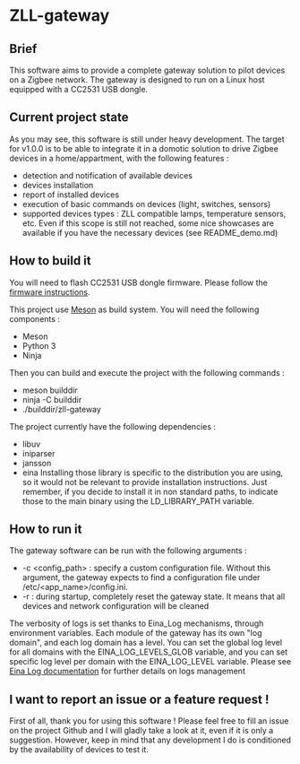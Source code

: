 # ZLL-gateway

## Brief
This software aims to provide a complete gateway solution to pilot devices on a
Zigbee network. The gateway is designed to run on a Linux host equipped with a
CC2531 USB dongle.

## Current project state
As you may see, this software is still under heavy development. The target for v1.0.0 is to be able to integrate it in a domotic solution to drive Zigbee devices in a home/appartment, with the following features :
* detection and notification of available devices
* devices installation
* report of installed devices
* execution of basic commands on devices (light, switches, sensors)
* supported devices types : ZLL compatible lamps, temperature sensors, etc.
Even if this scope is still not reached, some nice showcases are available if you have the necessary devices (see README_demo.md)

## How to build it

You will need to flash CC2531 USB dongle firmware. Please follow the [firmware instructions](https://github.com/Tropicao/zll-gateway/blob/master/doc/firmware_instructions.md).

This project use [Meson](http://mesonbuild.com/) as build system. You will need the following components :
* Meson
* Python 3
* Ninja

Then you can build and execute the project with the following commands :
* meson builddir
* ninja -C builddir
* ./builddir/zll-gateway

The project currently have the following dependencies :
* libuv
* iniparser
* jansson
* eina
Installing those library is specific to the distribution you are using, so it
would not be relevant to provide installation instructions. Just remember, if
you decide to install it in non standard paths, to indicate those to the main
binary using the LD_LIBRARY_PATH variable.

## How to run it
The gateway software can be run with the following arguments :
* -c <config_path> : specify a custom configuration file. Without this argument, the gateway expects to find a configuration file under /etc/<app_name>/config.ini.
* -r : during startup, completely reset the gateway state. It means that all devices and network configuration will be cleaned

The verbosity of logs is set thanks to Eina_Log mechanisms, through environment
variables. Each module of the gateway has its own "log domain", and each log
domain has a level. You can set the global log level for all domains with the
EINA_LOG_LEVELS_GLOB variable, and you can set specific log level per domain
with the EINA_LOG_LEVEL variable. Please see [Eina Log documentation](https://docs.enlightenment.org/api/eina/doc/html/group__Eina__Log__Group.html) for
further details on logs management
  
## I want to report an issue or a feature request !

First of all, thank you for using this software ! Please feel free to fill an issue on the project Github and I will gladly take a look at it, even if it is only a suggestion. However, keep in mind that any development I do is conditioned by the availability of devices to test it.
